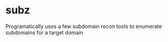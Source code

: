 # subz
Programatically uses a few subdomain recon tools to enumerate subdomains for a target domain
